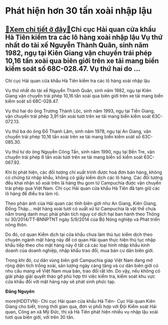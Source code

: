 Phát hiện hơn 30 tấn xoài nhập lậu
==================================

[:gift:Xem chi tiết ở đây:gift:](https://hddtvn.com/phat-hien-hon-30-tan-xoai-nhap-lau/)Chi cục Hải quan cửa khẩu Hà Tiên kiểm tra các lô hàng xoài nhập lậu Vụ thứ nhất do tài xế Nguyễn Thành Quân, sinh năm 1982, ngụ tại Kiên Giang vận chuyển trái phép 10,16 tấn xoài qua biên giới trên xe tải mang biển kiểm soát số 68C-028.47. Vụ thứ hai do …
----------------------------------------------------------------------------------------------------------------------------------------------------------------------------------------------------------------------------------------------------------------







 






 Chi cục Hải quan cửa khẩu Hà Tiên kiểm tra các lô hàng xoài nhập lậu 


Vụ thứ nhất do tài xế Nguyễn Thành Quân, sinh năm 1982, ngụ tại Kiên Giang vận chuyển trái phép 10,16 tấn xoài qua biên giới trên xe tải mang biển kiểm soát số 68C-028.47. 


Vụ thứ hai do ông Trương Thành Lộc, sinh năm 1993, ngụ tại Tiền Giang, vận chuyển trái phép 3,91 tấn xoài tươi trên xe tải mang biển kiềm soát 63C-072.13. 


Vụ thứ ba do ông Đỗ Thanh Lâm, sinh năm 1978, ngụ tại An Giang, vận chuyển trái phép 10,16 tấn xoài trên xe tải mang biển kiếm soát số 63C-085.30. 


Vụ thứ tư do ông Nguyễn Công Tấn, sinh năm 1990, ngụ tại Bến Tre, vận chuyển trái phép 6 tấn xoài tươi trên xe tải mang biển số kiểm soát 63C-067.92.


 Khi bị phát hiện, các đối tượng chỉ xuất trình được hoá đơn bán hàng, không có chứng từ nhập khẩu, không có giấy kiểm dịch các lô hàng. Các đối tượng đều khai nhận số xoái trên là hàng thu gom từ Campuchia được vận chuyển trái phép qua Việt Nam. Chi cục Hải quan cửa khẩu Hà Tiên đã tạm giữ các lô hàng để điều tra làm rõ. 


 Theo phản ánh của Hải quan các tỉnh biên giới như An Giang, Kiên Giang, Đồng Tháp… mặt hàng xoài tươi có xuất xứ từ Campuchia là vật thể chưa nằm trong danh mục phải phân tích nguy cơ dịch hại ban hành theo Thông tư 30/2014/TT-BNNPTNT ngày 5/9/2014 của Bộ Nông nghiệp và Phát triển nông thôn. 


Do đó, cơ quan Kiểm dịch tại cửa khẩu chưa làm thủ tục kiểm dịch theo chuyên ngành mặt hàng này để cơ quan Hải quan thực hiện thủ tục nhập khẩu tiếp theo cho mặt hàng này ở tất cả các loại hình nhập khẩu kinh doanh của doanh nghiệp, nhập khẩu trao đổi, mua bán cư dân biên giới. 


Trong khi đó, cư dân vùng biên giới Campuchia giáp Việt Nam đang mở rộng diện tích trồng xoài, sản lượng ngày càng tăng và cư dân biên giới có nhu cầu mang về Việt Nam mua bán, trao đổi rất lớn. Do vậy, nếu không có giải pháp giải quyết tháo gỡ phù hợp thì việc kiểm tra, kiểm soát khu vực cửa khẩu đối với mặt hàng này sẽ phát sinh phức tạp.






**Đăng Nguyên**



more(HDDTVN)- Chi cục Hải quan cửa khẩu Hà Tiên- Cục Hải quan Kiên Giang cho biết, trong thời gian qua, đơn vị phối hợp với Đội Kiểm soát Hải quan, Công an xã Mỹ Đức, thị xã Hà Tiên phát hiện nhiều vụ nhập lậu xoài tươi qua biên giới, với trên 30 tấn.

